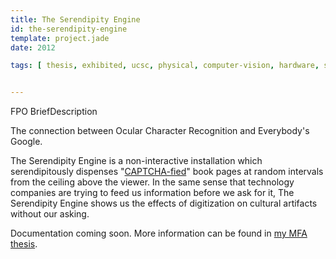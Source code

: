 ```yaml
---
title: The Serendipity Engine
id: the-serendipity-engine
template: project.jade
date: 2012

tags: [ thesis, exhibited, ucsc, physical, computer-vision, hardware, software, microcontrollers, mechatronics, arduino ]


---
```


FPO BriefDescription

The connection between Ocular Character Recognition and Everybody's Google.

The Serendipity Engine is a non-interactive installation which serendipitously dispenses "[CAPTCHA-fied](/portfolio/ocular-character-recognition/)" book pages at random intervals from the ceiling above the viewer.  In the same sense that technology companies are trying to feed us information before we ask for it, The Serendipity Engine shows us the effects of digitization on cultural artifacts without our asking.  

Documentation coming soon. More information can be found in [my MFA thesis](/thesis.html).
